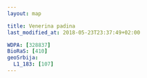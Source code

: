 ```yaml
---
layout: map

title: Venerina padina
last_modified_at: 2018-05-23T23:37:49+02:00

WDPA: [328837]
BioRaS: [410]
geoSrbija:
  L1_183: [107]
---
```

